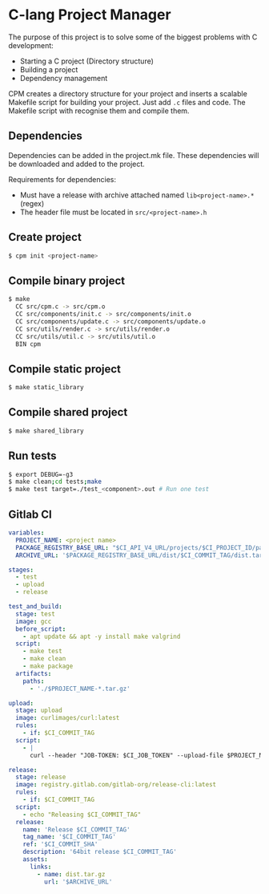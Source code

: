 # C-lang Project Manager

The purpose of this project is to solve some of the biggest problems with C
development:

- Starting a C project (Directory structure)
- Building a project
- Dependency management

CPM creates a directory structure for your project and inserts a scalable
Makefile script for building your project.
Just add `.c` files and code. The Makefile script with recognise them and
compile them.

## Dependencies

Dependencies can be added in the project.mk file. These dependencies will
be downloaded and added to the project.

Requirements for dependencies:

- Must have a release with archive attached named `lib<project-name>.*`(regex)
- The header file must be located in `src/<project-name>.h`

## Create project

```bash
$ cpm init <project-name>
```

## Compile binary project
```bash
$ make
  CC src/cpm.c -> src/cpm.o
  CC src/components/init.c -> src/components/init.o
  CC src/components/update.c -> src/components/update.o
  CC src/utils/render.c -> src/utils/render.o
  CC src/utils/util.c -> src/utils/util.o
  BIN cpm
```

## Compile static project
```bash
$ make static_library
```

## Compile shared project
```bash
$ make shared_library
```

## Run tests
```bash
$ export DEBUG=-g3
$ make clean;cd tests;make
$ make test target=./test_<component>.out # Run one test
```

## Gitlab CI
```yaml
variables:
  PROJECT_NAME: <project name>
  PACKAGE_REGISTRY_BASE_URL: "$CI_API_V4_URL/projects/$CI_PROJECT_ID/packages/generic"
  ARCHIVE_URL: '$PACKAGE_REGISTRY_BASE_URL/dist/$CI_COMMIT_TAG/dist.tar.gz'

stages:
  - test
  - upload
  - release

test_and_build:
  stage: test
  image: gcc
  before_script:
    - apt update && apt -y install make valgrind
  script:
    - make test
    - make clean
    - make package
  artifacts:
    paths:
      - './$PROJECT_NAME-*.tar.gz'

upload:
  stage: upload
  image: curlimages/curl:latest
  rules:
    - if: $CI_COMMIT_TAG
  script:
    - |
      curl --header "JOB-TOKEN: $CI_JOB_TOKEN" --upload-file $PROJECT_NAME-*.tar.gz $ARCHIVE_URL

release:
  stage: release
  image: registry.gitlab.com/gitlab-org/release-cli:latest
  rules:
    - if: $CI_COMMIT_TAG
  script:
    - echo "Releasing $CI_COMMIT_TAG"
  release:
    name: 'Release $CI_COMMIT_TAG'
    tag_name: '$CI_COMMIT_TAG'
    ref: '$CI_COMMIT_SHA'
    description: '64bit release $CI_COMMIT_TAG'
    assets:
      links:
        - name: dist.tar.gz
          url: '$ARCHIVE_URL'
```
